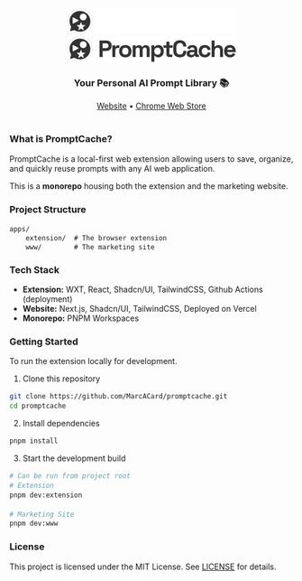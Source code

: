 <div align="center">
    <img src="./docs/Wordmark-Dark.png#gh-dark-mode-only">
    <img src="./docs/Wordmark-Light.png#gh-light-mode-only">
</div>
<div align="center">
  <h3>Your Personal AI Prompt Library 📚</h3>
  <a href="https://www.promptcache.ai?ref=github.com">Website</a> •
  <a href="https://chromewebstore.google.com/detail/promptcache-your-personal/noncjdenienejpdlakheodnglfdcifoe">Chrome Web Store</a>
</div>
<br/>

### What is PromptCache?

PromptCache is a local-first web extension allowing users to save, organize, and quickly reuse prompts with any AI web application.

This is a **monorepo** housing both the extension and the marketing website.

### Project Structure

```
apps/
    extension/  # The browser extension
    www/        # The marketing site
```

### Tech Stack

- **Extension:** WXT, React, Shadcn/UI, TailwindCSS, Github Actions (deployment)
- **Website:** Next.js, Shadcn/UI, TailwindCSS, Deployed on Vercel
- **Monorepo:** PNPM Workspaces

### Getting Started

To run the extension locally for development.

1. Clone this repository

```sh
git clone https://github.com/MarcACard/promptcache.git
cd promptcache
```

2. Install dependencies

```sh
pnpm install
```

3. Start the development build

```sh
# Can be run from project root
# Extension
pnpm dev:extension

# Marketing Site
pnpm dev:www
```

### License

This project is licensed under the MIT License. See [LICENSE](https://github.com/MarcACard/promptcache/blob/main/LICENSE.txt) for details.
